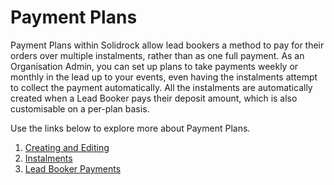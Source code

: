 # Payment Plans

Payment Plans within Solidrock allow lead bookers a method to pay for their orders over multiple instalments, rather than as one full payment.
As an Organisation Admin, you can set up plans to take payments weekly or monthly in the lead up to your events, even having the instalments attempt to collect the payment automatically.
All the instalments are automatically created when a Lead Booker pays their deposit amount, which is also customisable on a per-plan basis.

Use the links below to explore more about Payment Plans.

1. [Creating and Editing](/guide/payment-plans/creating-editing.md)
2. [Instalments](/guide/payment-plans/instalments.md)
3. [Lead Booker Payments](/guide/payment-plans/lead-booker-payments.md)
